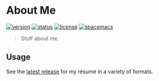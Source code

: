# About Me
[![version](https://img.shields.io/github/tag/Nate-Wilkins/about.svg?style=flat-square&longCache=true)](https://github.com/Nate-Wilkins/about/releases/latest)
[![status](https://img.shields.io/travis/Nate-Wilkins/about.svg?style=flat-square&longCache=true)](https://travis-ci.org/Nate-Wilkins/about)
[![license](https://img.shields.io/github/license/nate-wilkins/about.svg?style=flat-square&longCache=true)](https://github.com/Nate-Wilkins/about/blob/master/LICENSE)
[![spacemacs](https://img.shields.io/badge/color-spacemacs-927cba.svg?label=built%20with%20&style=flat-square&logo=spacemacs&longCache=true)](http://spacemacs.org)

> Stuff about me.

## Usage

See the [latest release] for my résumé in a variety of formats.

[latest release]: https://github.com/nate-wilkins/about/releases/latest
